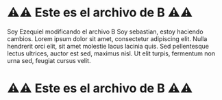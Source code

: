 # ⚠️⚠️ Este es el archivo de **B** ⚠️⚠️
Soy Ezequiel modificando el archivo B
Soy sebastian, estoy haciendo cambios.
Lorem ipsum dolor sit amet, consectetur adipiscing elit.
Nulla hendrerit orci elit, sit amet molestie lacus lacinia quis.
Sed pellentesque lectus ultrices, auctor est sed, maximus nisl.
Ut elit turpis, fermentum non urna sed, feugiat cursus velit.

# ⚠️⚠️ Este es el archivo de **B** ⚠️⚠️
